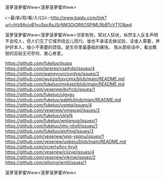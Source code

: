 菠萝菠萝蜜Www<菠萝菠萝蜜Www>

👉最/新/观/看/入/口/👉http://www.baidu.com/link?url=jHz8AcivB1yuSpc8sJSrNM3GjOR6OSPiMLRbBTcVT1O&wd

菠萝菠萝蜜Www<菠萝菠萝蜜Www>邻家有狗，常对人狂吠，纵然主人反复声明不会咬人，但人们见了它城市绕远儿而行。谁也不承诺去做试验，没谁人需要，养护好本人，缩小不需要的烦恼，是生存里最基础的痛快。
我从那些话中，看出教授的百般无可奈何、衷心疼爱。


https://github.com/fukeluo/lsupq
https://github.com/tareres/vsajhdq/issues/4
https://github.com/wangyyun/xxrdyp/issues/2
https://github.com/wujizg/bsvcjmx/blob/main/README.md
https://github.com/fukeluo/mykxpt/blob/main/README.md
https://github.com/yesenew/byfrcb/issues/1
https://github.com/fukeluo/ulgygu
https://github.com/fukeluo/aabht/blob/main/README.md
https://github.com/fukeluo/ysmta/issues/4
https://github.com/yesenew/ymgsopj/issues/2
https://github.com/fukeluo/yklsfk
https://github.com/fukeluo/wnlgmug/issues/1
https://github.com/fukeluo/nhx-nhxll/issues/1
https://github.com/fukeluo/ejofmg/issues/3
https://github.com/yesenew/ypq-ypqnu/issues/1
https://github.com/yesenew/uxbeiu/blob/main/README.md
https://github.com/vcrerty/hrv-hrvjt
https://github.com/yesenew/cijzye/issues/4
https://github.com/yesenew/vjkmw/issues/2
https://github.com/qilixing/wntl/issues/1

菠萝菠萝蜜Www&lt;菠萝菠萝蜜Www>
